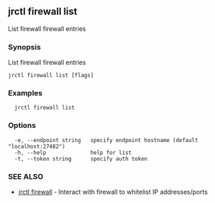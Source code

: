## jrctl firewall list

List firewall firewall entries

### Synopsis

List firewall firewall entries

```
jrctl firewall list [flags]
```

### Examples

```
  jrctl firewall list
```

### Options

```
  -e, --endpoint string   specify endpoint hostname (default "localhost:27482")
  -h, --help              help for list
  -t, --token string      specify auth token
```

### SEE ALSO

* [jrctl firewall](jrctl_firewall.md)	 - Interact with firewall to whitelist IP addresses/ports

